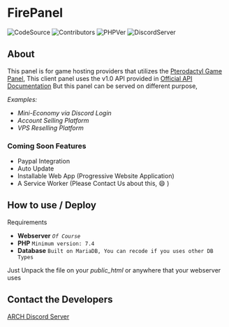 # FirePanel

![CodeSource](https://shields.io/badge/Code-Open%20Source-brightgreen?style=flat-square&logo=github) ![Contributors](https://img.shields.io/github/contributors-anon/NWJ9PB/Pterodactyl-Client-Panel-PHP?label=Contributors&style=flat-square) ![PHPVer](https://img.shields.io/badge/PHP->%207.4.14-blue?style=flat-square) ![DiscordServer](https://img.shields.io/discord/787130567103348737?logo=discord&logoColor=white&style=flat-square)

## About

This panel is for game hosting providers that utilizes the [Pterodactyl Game Panel](https://github.com/pterodactyl/panel "Pterodactyl Game Panel"), This client panel uses the v1.0 API provided in [Official API Documentation](https://dashflo.net/docs/api/pterodactyl/v1/ "Official API Documentation")
But this panel can be served on different purpose,

*Examples:*

- *Mini-Economy via Discord Login*
- *Account Selling Platform*
- *VPS Reselling Platform*

### Coming Soon Features

- Paypal Integration
- Auto Update
- Installable Web App (Progressive Website Application)
- A Service Worker (Please Contact Us about this, :smile: )

## How to use / Deploy

Requirements

- **Webserver** *`Of Course`*
- **PHP** `Minimum version: 7.4`
- **Database** `Built on MariaDB, You can recode if you uses other DB Types`

Just Unpack the file on your *public_html* or anywhere that your webserver uses

## Contact the Developers

[ARCH Discord Server](http://discord.gg/gHrgYHatRs "ARCH Discord Server")

